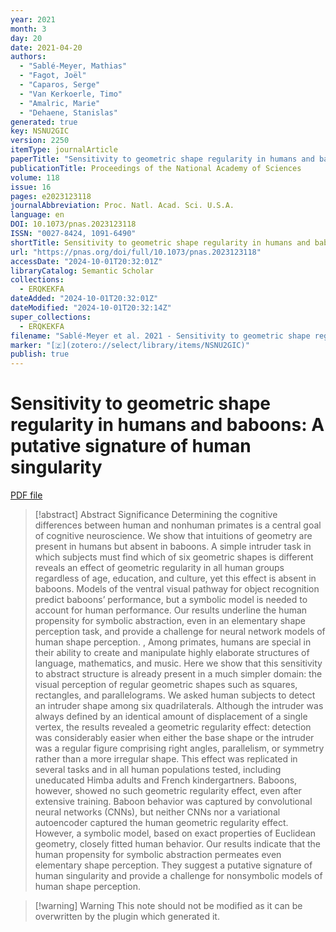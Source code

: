 ```yaml
---
year: 2021
month: 3
day: 20
date: 2021-04-20
authors:
  - "Sablé-Meyer, Mathias"
  - "Fagot, Joël"
  - "Caparos, Serge"
  - "Van Kerkoerle, Timo"
  - "Amalric, Marie"
  - "Dehaene, Stanislas"
generated: true
key: NSNU2GIC
version: 2250
itemType: journalArticle
paperTitle: "Sensitivity to geometric shape regularity in humans and baboons: A putative signature of human singularity"
publicationTitle: Proceedings of the National Academy of Sciences
volume: 118
issue: 16
pages: e2023123118
journalAbbreviation: Proc. Natl. Acad. Sci. U.S.A.
language: en
DOI: 10.1073/pnas.2023123118
ISSN: "0027-8424, 1091-6490"
shortTitle: Sensitivity to geometric shape regularity in humans and baboons
url: "https://pnas.org/doi/full/10.1073/pnas.2023123118"
accessDate: "2024-10-01T20:32:01Z"
libraryCatalog: Semantic Scholar
collections:
  - ERQKEKFA
dateAdded: "2024-10-01T20:32:01Z"
dateModified: "2024-10-01T20:32:14Z"
super_collections:
  - ERQKEKFA
filename: "Sablé-Meyer et al. 2021 - Sensitivity to geometric shape regularity in humans and baboons: A putative signature of human singularity.pdf"
marker: "[🇿](zotero://select/library/items/NSNU2GIC)"
publish: true
---
```

# Sensitivity to geometric shape regularity in humans and baboons: A putative signature of human singularity

[PDF file](/Papers/PDFs/Sablé-Meyer%20et%20al.%202021%20-%20Sensitivity%20to%20geometric%20shape%20regularity%20in%20humans%20and%20baboons:%20A%20putative%20signature%20of%20human%20singularity.pdf)

> [!abstract] Abstract
> Significance
>             Determining the cognitive differences between human and nonhuman primates is a central goal of cognitive neuroscience. We show that intuitions of geometry are present in humans but absent in baboons. A simple intruder task in which subjects must find which of six geometric shapes is different reveals an effect of geometric regularity in all human groups regardless of age, education, and culture, yet this effect is absent in baboons. Models of the ventral visual pathway for object recognition predict baboons’ performance, but a symbolic model is needed to account for human performance. Our results underline the human propensity for symbolic abstraction, even in an elementary shape perception task, and provide a challenge for neural network models of human shape perception.
>           , 
>             Among primates, humans are special in their ability to create and manipulate highly elaborate structures of language, mathematics, and music. Here we show that this sensitivity to abstract structure is already present in a much simpler domain: the visual perception of regular geometric shapes such as squares, rectangles, and parallelograms. We asked human subjects to detect an intruder shape among six quadrilaterals. Although the intruder was always defined by an identical amount of displacement of a single vertex, the results revealed a geometric regularity effect: detection was considerably easier when either the base shape or the intruder was a regular figure comprising right angles, parallelism, or symmetry rather than a more irregular shape. This effect was replicated in several tasks and in all human populations tested, including uneducated Himba adults and French kindergartners. Baboons, however, showed no such geometric regularity effect, even after extensive training. Baboon behavior was captured by convolutional neural networks (CNNs), but neither CNNs nor a variational autoencoder captured the human geometric regularity effect. However, a symbolic model, based on exact properties of Euclidean geometry, closely fitted human behavior. Our results indicate that the human propensity for symbolic abstraction permeates even elementary shape perception. They suggest a putative signature of human singularity and provide a challenge for nonsymbolic models of human shape perception.

>[!warning] Warning
> This note should not be modified as it can be overwritten by the plugin which generated it.

